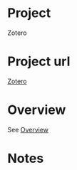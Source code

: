 # Project
Zotero

# Project url
[Zotero](https://www.zotero.org/)

# Overview
See [Overview](IASC-2P02-TeamPresentations/Overview.md)

# Notes
